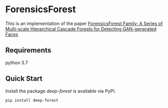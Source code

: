 # ForensicsForest

This is an implementation of the paper [ForensicsForest Family: A Series of Multi-scale Hierarchical Cascade Forests for Detecting GAN-generated Faces](https://ieeexplore.ieee.org/abstract/document/10219895)

## **Requirements**

python 3.7

## **Quick Start**

Install the package *deep-forest* is available via PyPI.

`pip install deep-forest`


